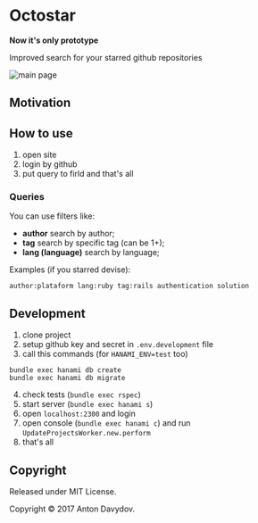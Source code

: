 # Octostar

**Now it's only prototype**

Improved search for your starred github repositories

![main page](https://cloud.githubusercontent.com/assets/1147484/26133387/4ff73cb8-3aaf-11e7-84a2-84d4ef8899d8.jpeg)

## Motivation

## How to use
1. open site
2. login by github
3. put query to firld and that's all

### Queries
You can use filters like:
- **author** search by author;
- **tag** search by specific tag (can be 1+);
- **lang (language)** search by language;

Examples (if you starred devise):

```
author:plataform lang:ruby tag:rails authentication solution
```

## Development

1. clone project
2. setup github key and secret in `.env.development` file
3. call this commands (for `HANAMI_ENV=test` too)

```
bundle exec hanami db create
bundle exec hanami db migrate
```

4. check tests (`bundle exec rspec`)
5. start server (`bundle exec hanami s`)
6. open `localhost:2300` and login
7. open console (`bundle exec hanami c`) and run `UpdateProjectsWorker.new.perform`
8. that's all

## Copyright

Released under MIT License.

Copyright © 2017 Anton Davydov.

